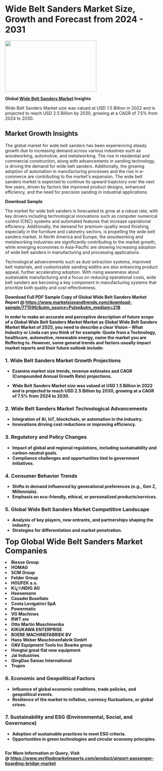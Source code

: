 <H1>Wide Belt Sanders Market Size, Growth and Forecast from 2024 - 2031</H1><img class="aligncenter size-medium wp-image-584254" src="https://thirdeyenews.in/wp-content/uploads/2024/09/Global-Market-Research-300x168.jpeg" alt="" width="300" height="168" /><p><strong>Global&nbsp;<a href="https://www.marketsizeandtrends.com/download-sample/771596/&amp;utm_source=Pulse&amp;utm_medium=218">Wide Belt Sanders Market</a> Insights</strong></p><p>Wide Belt Sanders Market size was valued at USD 1.5 Billion in 2022 and is projected to reach USD 2.5 Billion by 2030, growing at a CAGR of 7.5% from 2024 to 2030.</p><p><h2>Market Growth Insights</h2> <p>The global market for wide belt sanders has been experiencing steady growth due to increasing demand across various industries such as woodworking, automotive, and metalworking. The rise in residential and commercial construction, along with advancements in sanding technology, is driving the demand for wide belt sanders. Additionally, the growing adoption of automation in manufacturing processes and the rise in e-commerce are contributing to the market's expansion. The wide belt sanders market is expected to continue its upward trajectory over the next few years, driven by factors like improved product designs, enhanced efficiency, and the need for precision sanding in industrial applications.</p> <p><strong>Download Sample</strong></p> <p>The market for wide belt sanders is forecasted to grow at a robust rate, with key drivers including technological innovations such as computer numerical control (CNC) systems and automated features that increase operational efficiency. Additionally, the demand for premium-quality wood finishing, especially in the furniture and cabinetry sectors, is propelling the wide belt sanders market. In North America and Europe, the woodworking and metalworking industries are significantly contributing to the market growth, while emerging economies in Asia-Pacific are showing increasing adoption of wide belt sanders in manufacturing and processing applications.</p> <p>Technological advancements such as dust extraction systems, improved belt materials, and customizable sanding widths are also enhancing product appeal, further accelerating adoption. With rising awareness about sustainable manufacturing and a focus on reducing operational costs, wide belt sanders are becoming a key component in manufacturing systems that prioritize both quality and cost-effectiveness.</p> <p><strong></p><p><span class=""><strong>Download Full PDF Sample Copy of Global Wide Belt Sanders Market Report</strong> @ <a href="https://www.marketsizeandtrends.com/download-sample/771596/&amp;utm_source=Pulse&amp;utm_medium=218" target="_blank">https://www.marketsizeandtrends.com/download-sample/771596/&amp;utm_source=Pulse&amp;utm_medium=218</a></span></p><p>In order to make an accurate and perceptive description of future scope of a Global&nbsp;Wide Belt Sanders Market Market as Global&nbsp;Wide Belt Sanders Market Market of 2025, you need to describe a clear Vision &ndash; What Industry or Linda can you think of for example: Quote from a Technology, healthcare, automotive, renewable energy, name the market you are Reffering to. However, some general trends and factors usually impact market reports and their future outlook include:</p><h3>1.&nbsp;<strong>Wide Belt Sanders Market Growth Projections</strong></h3><ul><li>Examine market size trends, revenue estimates and CAGR (Compounded Annual Growth Rate) projections.</li><li><p>Wide Belt Sanders Market size was valued at USD 1.5 Billion in 2022 and is projected to reach USD 2.5 Billion by 2030, growing at a CAGR of 7.5% from 2024 to 2030.</p></li></ul><h3>2.&nbsp;<strong>Wide Belt Sanders Market Technological Advancements</strong></h3><ul><li>Integration of AI, IoT, blockchain, or automation in the industry.</li><li>Innovations driving cost reductions or improving efficiency.</li></ul><h3>3.&nbsp;<strong>Regulatory and Policy Changes</strong></h3><ul><li>Impact of global and regional regulations, including sustainability and carbon-neutral goals.</li><li>Compliance challenges and opportunities tied to government initiatives.</li></ul><h3>4.&nbsp;<strong>Consumer Behavior Trends</strong></h3><ul><li>Shifts in demand influenced by generational preferences (e.g., Gen Z, Millennials).</li><li>Emphasis on eco-friendly, ethical, or personalized products/services.</li></ul><h3>5.&nbsp;<strong>Global Wide Belt Sanders Market Competitive Landscape</strong></h3><ul><li>Analysis of key players, new entrants, and partnerships shaping the industry.</li><li>Strategies for differentiation and market penetration.</li></ul><p data-pm-slice="1 1 []"><span style="color: inherit; font-family: inherit; font-size: 25px;">Top Global Wide Belt Sanders Market Companies</span></p><div class="" data-test-id=""><p><li>Biesse Group</li><li> HOMAG</li><li> SCM Group</li><li> Felder Group</li><li> HOUFEK a.s.</li><li> Kï¿½NDIG AG</li><li> Heesemann</li><li> Casadei Busellato</li><li> Costa Levigatrici SpA</li><li> Powermatic</li><li> VG Machines</li><li> RWT sro</li><li> Otto Martin Maschinenba</li><li> KIKUKAWA ENTERPRISE</li><li> BOERE MACHINEFABRIEK BV</li><li> Hans Weber Maschinenfabrik GmbH</li><li> OAV Equipment Tools Inc Boarke group</li><li> Hongtai great flat new equipment</li><li> Jai Industries</li><li> QingDao Samac International</li><li> Trupro</li></p></div><h3>6.&nbsp;<strong>Economic and Geopolitical Factors</strong></h3><ul><li>Influence of global economic conditions, trade policies, and geopolitical events.</li><li>Resilience of the market to inflation, currency fluctuations, or global crises.</li></ul><h3>7.&nbsp;<strong>Sustainability and ESG (Environmental, Social, and Governance)</strong></h3><ul><li>Adoption of sustainable practices to meet ESG criteria.</li><li>Opportunities in green technologies and circular economy principles.</li></ul><h2><strong style="font-size: 14px;">For More Information or Query, Visit @&nbsp;</strong><a style="background-color: #ffffff; font-size: 14px;" href="https://www.marketsizeandtrends.com/report/wide-belt-sanders-market/" target="_blank">https://www.verifiedmarketreports.com/product/airport-passenger-boarding-bridge-market</a></h2>
